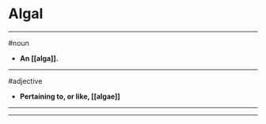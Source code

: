 # Algal
---
#noun
- **An [[alga]].**
---
#adjective
- **Pertaining to, or like, [[algae]]**
---
---
